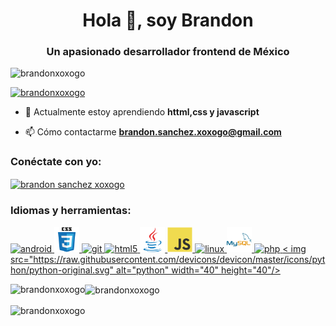 <h1 align="center">Hola 👋, soy Brandon</h1>
<h3 align="center">Un apasionado desarrollador frontend de México</h3>

<p align="left"> <img src=" https://komarev.com/ghpvc/?username=brandonxoxogo&label=Profile%20views&color=0e75b6&style=flat" alt="brandonxoxogo" /> </p>

<p align="left"> <a href="https:/ /github.com/ryo-ma/github-profile-tropico"><img src="https://github-profile-tropico.vercel.app/?username=brandonxoxogo" alt="brandonxoxogo" /></a > </p>

- 🌱 Actualmente estoy aprendiendo **httml,css y javascript**

- 📫 Cómo contactarme **brandon.sanchez.xoxogo@gmail.com**

<h3 align="left">Conéctate con yo:</h3>
<p align="left">
<a href="https://www.youtube.com/c/brandon sanchez xoxogo" target="blank"><img align="center" src= "https://raw.githubusercontent.com/rahuldkjain/github-profile-readme-generator/master/src/images/icons/Social/youtube.svg" alt="brandon sanchez xoxogo" height="30" width=" 40" /></a>
</p>

<h3 align="left">Idiomas y herramientas:</h3>
<p align="left"> <a href="https://developer.android.com" target="_blank" rel="noreferrer"> <img src="https://raw.githubusercontent.com/devicons /devicon/master/icons/android/android-original-wordmark.svg" alt="android" width="40" height="40"/> </a> <a href="https://www.w3schools .com/css/" target="_blank" rel="noreferrer"> <img src="https://raw.githubusercontent.com/devicons/devicon/master/icons/css3/css3-original-wordmark.svg" alt="css3" width="40" height="40"/> </a> <a href="https://git-scm.com/" target="_blank" rel="noreferrer"> <img src="https://www.vectorlogo.zone/logos/git-scm/git-scm-icon.svg" alt="git" width="40" height="40"/> </a> <a href="https://www.w3.org/html/" target="_blank" rel="noreferrer"> <img src="https://raw.githubusercontent.com/devicons/devicon/master/icons/ html5/html5-original-wordmark.svg" alt="html5" width="40" height="40"/> </a> <a href="https://www.java.com" target="_blank " rel="noreferrer"> <img src="https://raw.githubusercontent.com/devicons/devicon/master/icons/java/java-original.svg" alt="java" width="40" height= "40"/> </a> <a href="https://developer.mozilla.org/en-US/docs/Web/JavaScript" target="_blank" rel="noreferrer"> <img src=" https://raw.githubusercontent.com/devicons/devicon/master/icons/javascript/javascript-original.svg" alt="javascript" width="40" height="40"/> </a> <a href ="https://www.linux.org/" target="_blank" rel="noreferrer"> <img src="https://raw.githubusercontent.com/devicons/devicon/master/icons/linux/linux -original.svg" alt="linux" width="40" height="40"/> </a> <a href="https://www.mysql.com/" target="_blank" rel=" noreferrer"> <img src="https://raw.githubusercontent.com/devicons/devicon/master/icons/mysql/mysql-original-wordmark.svg" alt="mysql" width="40" height="40 "/> </a> <a href="https://www.php.net" target="_blank" rel="noreferrer"> <img src="https://raw.githubusercontent.com/devicons/ devicon/master/icons/php/php-original.svg" alt="php" width="40" height="40"/> </a> <a href="https://www.python.org" target="_blank" rel="noreferrer"> < img src="https://raw.githubusercontent.com/devicons/devicon/master/icons/python/python-original.svg" alt="python" width="40" height="40"/> </a > </p>

<p><img align="left" src="https://github-readme-stats.vercel.app/api/top-langs?username=brandonxoxogo&show_icons=true&locale=en&layout=compact" alt= "brandonxoxogo" /></p>

<p> <img align="center" src="https://github-readme-stats.vercel.app/api?username=brandonxoxogo&show_icons=true&locale=en" alt= "brandonxoxogo" /></p>

<p><img align="center" src="https://github-readme-streak-stats.herokuapp.com/?user=brandonxoxogo&" alt="brandonxoxogo" /></p>

